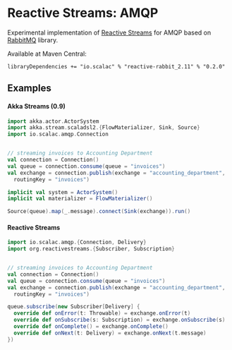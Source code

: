 Reactive Streams: AMQP
====

Experimental implementation of [Reactive Streams](http://www.reactive-streams.org) for AMQP based on [RabbitMQ](https://www.rabbitmq.com/) library.

Available at Maven Central:

    libraryDependencies += "io.scalac" % "reactive-rabbit_2.11" % "0.2.0"

Examples
----

#### Akka Streams (0.9)

```Scala
import akka.actor.ActorSystem
import akka.stream.scaladsl2.{FlowMaterializer, Sink, Source}
import io.scalac.amqp.Connection


// streaming invoices to Accounting Department
val connection = Connection()
val queue = connection.consume(queue = "invoices")
val exchange = connection.publish(exchange = "accounting_department",
  routingKey = "invoices")

implicit val system = ActorSystem()
implicit val materializer = FlowMaterializer()

Source(queue).map(_.message).connect(Sink(exchange)).run()
```

#### Reactive Streams

```Scala
import io.scalac.amqp.{Connection, Delivery}
import org.reactivestreams.{Subscriber, Subscription}


// streaming invoices to Accounting Department
val connection = Connection()
val queue = connection.consume(queue = "invoices")
val exchange = connection.publish(exchange = "accounting_department",
  routingKey = "invoices")

queue.subscribe(new Subscriber[Delivery] {
  override def onError(t: Throwable) = exchange.onError(t)
  override def onSubscribe(s: Subscription) = exchange.onSubscribe(s)
  override def onComplete() = exchange.onComplete()
  override def onNext(t: Delivery) = exchange.onNext(t.message)
})
```
